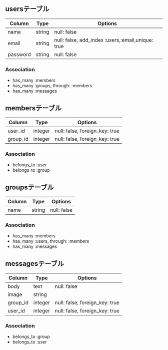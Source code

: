 ## usersテーブル

|Column|Type|Options|
|------|----|-------|
|name|string|null: false|
|email|string|null: false, add_index :users,:email,unique: true|
|password|string|null: false|

### Association
- has_many :members
- has_many :groups, through: :members
- has_many :messages


## membersテーブル

|Column|Type|Options|
|------|----|-------|
|user_id|integer|null: false, foreign_key: true|
|group_id|integer|null: false, foreign_key: true|

### Association
- belongs_to :user
- belongs_to :group


## groupsテーブル
|Column|Type|Options|
|------|----|-------|
|name|string|null: false|

### Association
- has_many :members
- has_many :users, through: :members
- has_many :messages


## messagesテーブル

|Column|Type|Options|
|------|----|-------|
|body|text|null: false|
|image|string||
|group_id|integer|null: false, foreign_key: true|
|user_id|integer|null: false, foreign_key: true|

### Association
- belongs_to :group
- belongs_to :user

